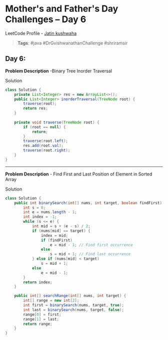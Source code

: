 

# Mother's and Father's Day Challenges – Day 6
LeetCode Profile -  [Jatin kushwaha](https://leetcode.com/u/Jatin_kushwaha/) <br>
> **Tags**: #java  #DrGvishwanathanChallenge #shriramsir

##  Day 6:
**Problem Description** -Binary Tree Inorder Traversal

Solution
```java
class Solution {
    private List<Integer> res = new ArrayList<>();
    public List<Integer> inorderTraversal(TreeNode root) {
        traverse(root);
        return res;
    }
    
    private void traverse(TreeNode root) {
        if (root == null) {
            return;
        }
        traverse(root.left);
        res.add(root.val);
        traverse(root.right);
    }
}
```

---

**Problem Description** -  Find First and Last Position of Element in Sorted Array

Solution 
```java
class Solution {
    public int binarySearch(int[] nums, int target, boolean findFirst) {
        int s = 0;
        int e = nums.length - 1;
        int index = -1;
        while (s <= e) {
            int mid = s + (e - s) / 2;
            if (nums[mid] == target) {
                index = mid;
                if (findFirst)
                    e = mid - 1; // Find first occurrence
                else
                    s = mid + 1; // Find last occurrence
            } else if (nums[mid] < target)
                s = mid + 1;
            else
                e = mid - 1;
        }
        return index;
    }

    public int[] searchRange(int[] nums, int target) {
        int[] range = new int[2];
        int first = binarySearch(nums, target, true);
        int last = binarySearch(nums, target, false);
        range[0] = first;
        range[1] = last;
        return range;
    }
}



```
